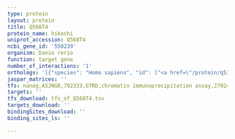 ```yaml
---
type: protein
layout: protein
title: Q568T4
protein_name: hikeshi
uniprot_accession: Q568T4
ncbi_gene_id: '550239'
organism: Danio rerio
function: target gene
number_of_interactions: '1'
orthologs: '[{"species": "Homo sapiens", "id": ["<a href=\"/protein/q53ft3\">Q53FT3</a>"]}, {"species": "Mus musculus", "id": ["<a href=\"/protein/q9dd02\">Q9DD02</a>"]}, {"species": "Rattus norvegicus", "id": ["A0A0G2K3R7"]}, {"species": "Drosophila melanogaster", "id": ["<a href=\"/protein/q9w0c7\">Q9W0C7</a>"]}, {"species": "Caenorhabditis elegans", "id": ["<a href=\"/protein/k8eru5\">K8ERU5</a>"]}]'
jaspar_matrices: ''
tfs: nanog,A5JNG8,792333,GTRD,chromatin immunoprecipitation assay,27924024%5Buid%5D,No
targets: ''
tfs_download: tfs_of_Q568T4.tsv
targets_download: ''
bindingSites_download: ''
binding_sites_ls: ''

---
```

